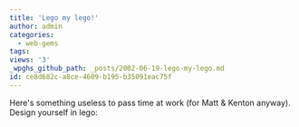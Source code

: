 ```yaml
---
title: 'Lego my lego!'
author: admin
categories:
  - web-gems
tags: 
views: '3'
_wpghs_github_path: _posts/2002-06-19-lego-my-lego.md
id: ce8d682c-a8ce-4609-b195-b35091eac75f
---
```

<p>Here's something useless to pass time at work (for Matt &amp; Kenton anyway). Design yourself in lego:</p>
